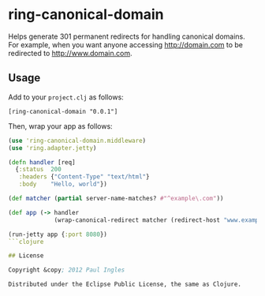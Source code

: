 # ring-canonical-domain

Helps generate 301 permanent redirects for handling canonical domains. For example, when you want anyone accessing http://domain.com to be redirected to http://www.domain.com.

## Usage

Add to your `project.clj` as follows:

    [ring-canonical-domain "0.0.1"]

Then, wrap your app as follows:

```clojure
(use 'ring-canonical-domain.middleware)
(use 'ring.adapter.jetty)

(defn handler [req]
  {:status  200
   :headers {"Content-Type" "text/html"}
   :body    "Hello, world"})

(def matcher (partial server-name-matches? #"^example\.com"))

(def app (-> handler
             (wrap-canonical-redirect matcher (redirect-host "www.example.com")))

(run-jetty app {:port 8080})
```clojure

## License

Copyright &copy; 2012 Paul Ingles

Distributed under the Eclipse Public License, the same as Clojure.
